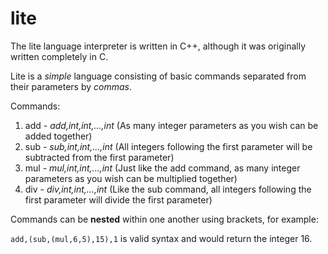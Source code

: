 # lite
The lite language interpreter is written in C++, although it was originally written completely in C.

Lite is a *simple* language consisting of basic commands separated from their parameters by *commas*.

Commands:
1. add - *add,int,int,...,int* (As many integer parameters as you wish can be added together)
2. sub - *sub,int,int,...,int* (All integers following the first parameter will be subtracted from the first parameter)
3. mul - *mul,int,int,...,int* (Just like the add command, as many integer parameters as you wish can be multiplied together)
4. div - *div,int,int,...,int* (Like the sub command, all integers following the first parameter will divide the first parameter)

Commands can be **nested** within one another using brackets, for example:

```add,(sub,(mul,6,5),15),1``` is valid syntax and would return the integer 16.
